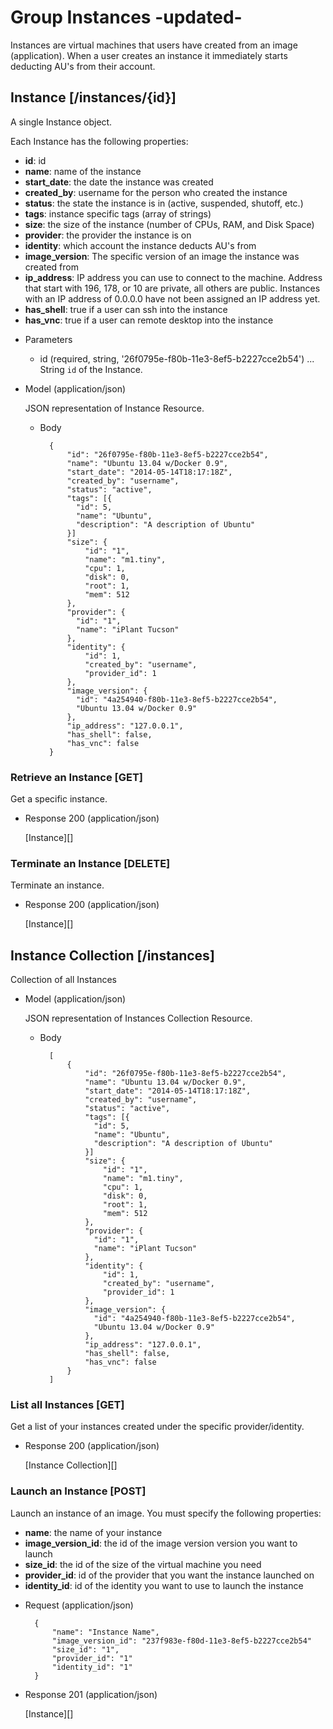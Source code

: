 # Group Instances -updated-
Instances are virtual machines that users have created from an image (application).  When a user creates an instance
 it immediately starts deducting AU's from their account.

## Instance [/instances/{id}]
A single Instance object.

Each Instance has the following properties:

- **id**: id
- **name**: name of the instance
- **start_date**: the date the instance was created
- **created_by**: username for the person who created the instance
- **status**: the state the instance is in (active, suspended, shutoff, etc.)
- **tags**: instance specific tags (array of strings)
- **size**: the size of the instance (number of CPUs, RAM, and Disk Space)
- **provider**: the provider the instance is on
- **identity**: which account the instance deducts AU's from
- **image_version**: The specific version of an image the instance was created from
- **ip_address**: IP address you can use to connect to the machine.  Address that start with 196, 178, or 10 are private,
 all others are public.  Instances with an IP address of 0.0.0.0 have not been assigned an IP address yet.
- **has_shell**: true if a user can ssh into the instance
- **has_vnc**: true if a user can remote desktop into the instance
    
+ Parameters
    + id (required, string, '26f0795e-f80b-11e3-8ef5-b2227cce2b54') ... String `id` of the Instance.
    
+ Model (application/json)

    JSON representation of Instance Resource.

    + Body

            {
                "id": "26f0795e-f80b-11e3-8ef5-b2227cce2b54",
                "name": "Ubuntu 13.04 w/Docker 0.9",
                "start_date": "2014-05-14T18:17:18Z",
                "created_by": "username",
                "status": "active",
                "tags": [{
                  "id": 5,
                  "name": "Ubuntu",
                  "description": "A description of Ubuntu"
                }]
                "size": {
                    "id": "1",
                    "name": "m1.tiny",
                    "cpu": 1,
                    "disk": 0,
                    "root": 1,
                    "mem": 512
                },
                "provider": {
                  "id": "1",
                  "name": "iPlant Tucson"
                },
                "identity": {
                    "id": 1,
                    "created_by": "username",
                    "provider_id": 1
                },
                "image_version": {
                  "id": "4a254940-f80b-11e3-8ef5-b2227cce2b54",
                  "Ubuntu 13.04 w/Docker 0.9"
                },
                "ip_address": "127.0.0.1",
                "has_shell": false,
                "has_vnc": false
            }

### Retrieve an Instance [GET]
Get a specific instance.

+ Response 200 (application/json)

    [Instance][]
    
### Terminate an Instance [DELETE]
Terminate an instance.

+ Response 200 (application/json)

    [Instance][]


## Instance Collection [/instances]
Collection of all Instances
    
+ Model (application/json)

    JSON representation of Instances Collection Resource.

    + Body

            [
                {
                    "id": "26f0795e-f80b-11e3-8ef5-b2227cce2b54",
                    "name": "Ubuntu 13.04 w/Docker 0.9",
                    "start_date": "2014-05-14T18:17:18Z",
                    "created_by": "username",
                    "status": "active",
                    "tags": [{
                      "id": 5,
                      "name": "Ubuntu",
                      "description": "A description of Ubuntu"
                    }]
                    "size": {
                        "id": "1",
                        "name": "m1.tiny",
                        "cpu": 1,
                        "disk": 0,
                        "root": 1,
                        "mem": 512
                    },
                    "provider": {
                      "id": "1",
                      "name": "iPlant Tucson"
                    },
                    "identity": {
                        "id": 1,
                        "created_by": "username",
                        "provider_id": 1
                    },
                    "image_version": {
                      "id": "4a254940-f80b-11e3-8ef5-b2227cce2b54",
                      "Ubuntu 13.04 w/Docker 0.9"
                    },
                    "ip_address": "127.0.0.1",
                    "has_shell": false,
                    "has_vnc": false
                }
            ]
    
### List all Instances [GET]
Get a list of your instances created under the specific provider/identity.

+ Response 200 (application/json)

    [Instance Collection][]
        
### Launch an Instance [POST]
Launch an instance of an image.  You must specify the following properties:

- **name**: the name of your instance
- **image_version_id**: the id of the image version version you want to launch
- **size_id**: the id of the size of the virtual machine you need
- **provider_id**: id of the provider that you want the instance launched on
- **identity_id**: id of the identity you want to use to launch the instance

+ Request (application/json)

        { 
            "name": "Instance Name",
            "image_version_id": "237f983e-f80d-11e3-8ef5-b2227cce2b54"
            "size_id": "1",
            "provider_id": "1"
            "identity_id": "1"
        }

+ Response 201 (application/json)

    [Instance][]
